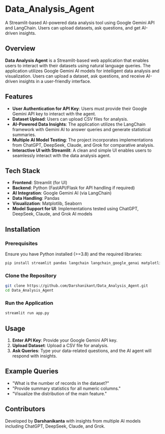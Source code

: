 # Data_Analysis_Agent
A Streamlit-based AI-powered data analysis tool using Google Gemini API and LangChain. Users can upload datasets, ask questions, and get AI-driven insights.



## Overview

**Data Analysis Agent** is a Streamlit-based web application that enables users to interact with their datasets using natural language queries. The application utilizes Google Gemini AI models for intelligent data analysis and visualization. Users can upload a dataset, ask questions, and receive AI-driven insights in a user-friendly interface.

## Features
- **User Authentication for API Key**: Users must provide their Google Gemini API key to interact with the agent.
- **Dataset Upload**: Users can upload CSV files for analysis.
- **AI-Powered Data Insights**: The application utilizes the LangChain framework with Gemini AI to answer queries and generate statistical summaries.
- **Multiple AI Model Testing**: The project incorporates implementations from ChatGPT, DeepSeek, Claude, and Grok for comparative analysis.
- **Interactive UI with Streamlit**: A clean and simple UI enables users to seamlessly interact with the data analysis agent.

## Tech Stack
- **Frontend**: Streamlit (for UI)
- **Backend**: Python (FastAPI/Flask for API handling if required)
- **AI Integration**: Google Gemini AI (via LangChain)
- **Data Handling**: Pandas
- **Visualization**: Matplotlib, Seaborn
- **Model Support for UI**: Implementations tested using ChatGPT, DeepSeek, Claude, and Grok AI models

## Installation

### Prerequisites
Ensure you have Python installed (>=3.8) and the required libraries:

```bash
pip install streamlit pandas langchain langchain_google_genai matplotlib seaborn
```

### Clone the Repository
```bash
git clone https://github.com/Darshanikant/Data_Analysis_Agent.git
cd Data_Analysis_Agent
```

### Run the Application
```bash
streamlit run app.py
```

## Usage
1. **Enter API Key**: Provide your Google Gemini API key.
2. **Upload Dataset**: Upload a CSV file for analysis.
3. **Ask Queries**: Type your data-related questions, and the AI agent will respond with insights.

## Example Queries
- "What is the number of records in the dataset?"
- "Provide summary statistics for all numeric columns."
- "Visualize the distribution of the main feature."


## Contributors
Developed by **Darshanikanta** with insights from multiple AI models including ChatGPT, DeepSeek, Claude, and Grok.



